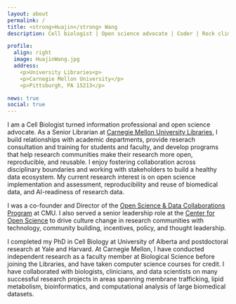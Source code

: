 ```yaml
---
layout: about
permalink: /
title: <strong>Huajin</strong> Wang
description: Cell biologist | Open science advocate | Coder | Rock climber # Liaison Librarian, Biology and Computer Science <br> Program Director, Open Science & Data Collaborations

profile:
  align: right
  image: HuajinWang.jpg
  address: 
    <p>University Libraries<p>
    <p>Carnegie Mellon University</p>
    <p>Pittsburgh, PA 15213</p>

news: true
social: true
---
```


I am a Cell Biologist turned information professional and open science advocate. As a Senior Librarian at <a href="https://www.library.cmu.edu"> Carnegie Mellon University Libraries</a>, I build relationships with academic departments, provide reserach consultation and training for students and faculty, and develop programs that help research communities make their research more open, reproducible, and reusable. I enjoy fostering collaboration across disciplinary boundaries and working with stakeholders to build a healthy data ecosystem. My current research interest is on open science implementation and assessment, reproducibility and reuse of biomedical data, and AI-readiness of research data. 

I was a co-founder and Director of the <a href="https://www.library.cmu.edu/datapub/open-science">Open Science & Data Collaborations Program</a> at CMU. I also served a senior leadership role at the <a href="https://www.cos.io/">Center for Open Science</a> to drive culture change in research communities with technology, community building, incentives, policy, and thought leadership. 

I completed my PhD in Cell Biology at University of Alberta and postdoctoral research at Yale and Harvard. At Carnegie Mellon, I have conducted independent research as a faculty member at Biological Science before joining the Libraries, and have taken computer science courses for credit. I have collaborated with biologists, clinicians, and data scientists on many successful research projects in areas spanning membrane trafficking, lipid metabolism, bioinformatics, and computational analysis of large biomedical datasets.

